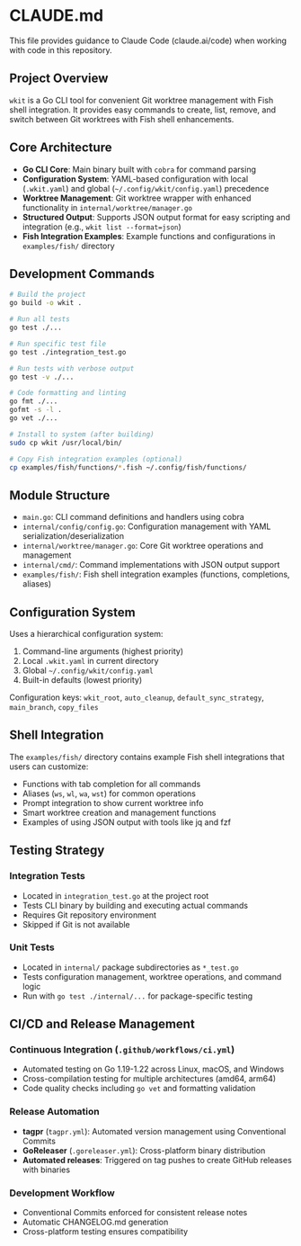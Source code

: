 # CLAUDE.md

This file provides guidance to Claude Code (claude.ai/code) when working with code in this repository.

## Project Overview

`wkit` is a Go CLI tool for convenient Git worktree management with Fish shell integration. It provides easy commands to create, list, remove, and switch between Git worktrees with Fish shell enhancements.

## Core Architecture

- **Go CLI Core**: Main binary built with `cobra` for command parsing
- **Configuration System**: YAML-based configuration with local (`.wkit.yaml`) and global (`~/.config/wkit/config.yaml`) precedence
- **Worktree Management**: Git worktree wrapper with enhanced functionality in `internal/worktree/manager.go`
- **Structured Output**: Supports JSON output format for easy scripting and integration (e.g., `wkit list --format=json`)
- **Fish Integration Examples**: Example functions and configurations in `examples/fish/` directory

## Development Commands

```bash
# Build the project
go build -o wkit .

# Run all tests
go test ./...

# Run specific test file
go test ./integration_test.go

# Run tests with verbose output
go test -v ./...

# Code formatting and linting
go fmt ./...
gofmt -s -l .
go vet ./...

# Install to system (after building)
sudo cp wkit /usr/local/bin/

# Copy Fish integration examples (optional)
cp examples/fish/functions/*.fish ~/.config/fish/functions/
```

## Module Structure

- `main.go`: CLI command definitions and handlers using cobra
- `internal/config/config.go`: Configuration management with YAML serialization/deserialization
- `internal/worktree/manager.go`: Core Git worktree operations and management
- `internal/cmd/`: Command implementations with JSON output support
- `examples/fish/`: Fish shell integration examples (functions, completions, aliases)

## Configuration System

Uses a hierarchical configuration system:
1. Command-line arguments (highest priority)
2. Local `.wkit.yaml` in current directory
3. Global `~/.config/wkit/config.yaml`
4. Built-in defaults (lowest priority)

Configuration keys: `wkit_root`, `auto_cleanup`, `default_sync_strategy`, `main_branch`, `copy_files`

## Shell Integration

The `examples/fish/` directory contains example Fish shell integrations that users can customize:
- Functions with tab completion for all commands
- Aliases (`ws`, `wl`, `wa`, `wst`) for common operations
- Prompt integration to show current worktree info
- Smart worktree creation and management functions
- Examples of using JSON output with tools like jq and fzf

## Testing Strategy

### Integration Tests
- Located in `integration_test.go` at the project root
- Tests CLI binary by building and executing actual commands
- Requires Git repository environment
- Skipped if Git is not available

### Unit Tests
- Located in `internal/` package subdirectories as `*_test.go`
- Tests configuration management, worktree operations, and command logic
- Run with `go test ./internal/...` for package-specific testing

## CI/CD and Release Management

### Continuous Integration (`.github/workflows/ci.yml`)
- Automated testing on Go 1.19-1.22 across Linux, macOS, and Windows
- Cross-compilation testing for multiple architectures (amd64, arm64)
- Code quality checks including `go vet` and formatting validation

### Release Automation
- **tagpr** (`tagpr.yml`): Automated version management using Conventional Commits
- **GoReleaser** (`.goreleaser.yml`): Cross-platform binary distribution
- **Automated releases**: Triggered on tag pushes to create GitHub releases with binaries

### Development Workflow
- Conventional Commits enforced for consistent release notes
- Automatic CHANGELOG.md generation
- Cross-platform testing ensures compatibility
